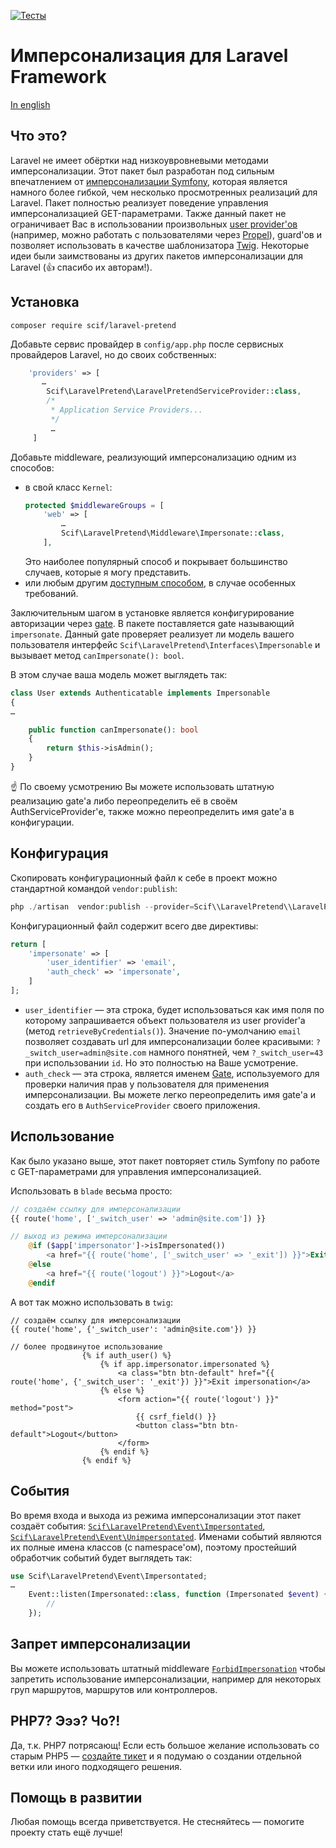 [![Тесты](https://travis-ci.org/SCIF/laravel-pretend.svg?branch=master)](https://travis-ci.org/SCIF/laravel-pretend)

# Имперсонализация для Laravel Framework

[In english](README.md)

## Что это?

Laravel не имеет обёртки над низкоувровневыми методами имперсонализации. Этот пакет был разработан под сильным впечатлением от [имперсонализации Symfony](http://symfony.com/doc/current/security/impersonating_user.html), которая является намного более гибкой, чем несколько просмотренных реализаций для Laravel. 
Пакет полностью реализует поведение управления имперсонализацией GET-параметрами. Также данный пакет не ограничивает Вас в использовании произвольных [user provider'ов](https://laravel.com/docs/master/authentication#adding-custom-user-providers) (например, можно работать с пользователями через [Propel](https://github.com/propelorm/PropelLaravel)), guard'ов и позволяет использовать в качестве шаблонизатора [Twig](https://github.com/rcrowe/TwigBridge). 
Некоторые идеи были заимствованы из других пакетов имперсонализации для Laravel (:+1: спасибо их авторам!).
 
## Установка
 
 ```
 composer require scif/laravel-pretend
 ```

 Добавьте сервис провайдер в `config/app.php` после сервисных провайдеров Laravel, но до своих собственных:
 
 ```php
     'providers' => [
        …
         Scif\LaravelPretend\LaravelPretendServiceProvider::class,
         /*
          * Application Service Providers...
          */
          …
      ]
 ```
 
 Добавьте middleware, реализующий имперсонализацию одним из способов:
  * в свой класс `Kernel`:
    ```php
    protected $middlewareGroups = [
        'web' => [
            …
            Scif\LaravelPretend\Middleware\Impersonate::class,
        ],
    ```
    Это наиболее популярный способ и покрывает большинство случаев, которые я могу представить.
  * или любым другим [доступным способом](https://laravel.com/docs/5.4/middleware#registering-middleware), в случае особенных требований.
  
Заключительным шагом в установке является конфигурирование авторизации через [gate](https://laravel.com/docs/5.3/authorization#gates).
 В пакете поставляется gate называющий `impersonate`. Данный gate проверяет реализует ли модель вашего пользователя интерфейс `Scif\LaravelPretend\Interfaces\Impersonable` и вызывает метод `canImpersonate(): bool`. 
 
 В этом случае ваша модель может выглядеть так:
```php
class User extends Authenticatable implements Impersonable
{
…

    public function canImpersonate(): bool
    {
        return $this->isAdmin();
    }
}
```
 
:point_up: По своему усмотрению Вы можете использовать штатную реализацию gate'а либо переопределить её в своём AuthServiceProvider'е,
также можно переопределить имя gate'а в конфигурации.

## Конфигурация

Скопировать конфигурационный файл к себе в проект можно стандартной командой `vendor:publish`:
 
 ```php
 php ./artisan  vendor:publish --provider=Scif\\LaravelPretend\\LaravelPretendServiceProvider --tag=config
 ```

Конфигурационный файл содержит всего две директивы:

```php
return [
    'impersonate' => [
        'user_identifier' => 'email',
        'auth_check' => 'impersonate',
    ]
];
```

* `user_identifier` — эта строка, будет использоваться как имя поля по которому запрашивается объект пользователя из user provider'а (метод `retrieveByCredentials()`).
 Значение по-умолчанию `email` позволяет создавать url для имперсонализации более красивыми: `?_switch_user=admin@site.com` намного понятней, чем `?_switch_user=43` при использовании `id`.
 Но это полностью на Ваше усмотрение.
* `auth_check` — эта строка, является именем [Gate](https://laravel.com/docs/5.4/authorization#gates), используемого для проверки наличия прав у пользователя для применения имперсонализации.
Вы можете легко переопределить имя gate'а и создать его в `AuthServiceProvider` своего приложения.

## Использование

Как было указано выше, этот пакет повторяет стиль Symfony по работе с GET-параметрами для управления имперсонализацией.

Использовать в `blade` весьма просто:

```php
// создаём ссылку для имперсонализации
{{ route('home', ['_switch_user' => 'admin@site.com']) }}

// выход из режима имперсонализации
    @if ($app['impersonator']->isImpersonated())
        <a href="{{ route('home', ['_switch_user' => '_exit']) }}">Exit impersonation</a>
    @else
        <a href="{{ route('logout') }}">Logout</a>
    @endif
```

А вот так можно использовать в `twig`:

```
// создаём ссылку для имперсонализации
{{ route('home', {'_switch_user': 'admin@site.com'}) }}

// более продвинутое использование
                {% if auth_user() %}
                    {% if app.impersonator.impersonated %}
                        <a class="btn btn-default" href="{{ route('home', {'_switch_user': '_exit'}) }}">Exit impersonation</a>
                    {% else %}
                        <form action="{{ route('logout') }}" method="post">
                            {{ csrf_field() }}
                            <button class="btn btn-default">Logout</button>
                        </form>
                    {% endif %}
                {% endif %}
```


## События

Во время входа и выхода из режима имперсонализации этот пакет создаёт события: [`Scif\LaravelPretend\Event\Impersontated`](src/Event/Impersonated.php), [`Scif\LaravelPretend\Event\Unimpersontated`](src/Event/Unimpersonated.php).
Именами событий являются их полные имена классов (с namespace'ом), поэтому простейший обработчик событий будет выглядеть так:

```php
use Scif\LaravelPretend\Event\Impersontated;
…
    Event::listen(Impersonated::class, function (Impersonated $event) {
        //
    });
```

## Запрет имперсонализации

Вы можете использовать штатный middleware [`ForbidImpersonation`](src/Middleware/ForbidImpersonation.php) чтобы запретить использование имперсонализации, например для некоторых груп маршрутов, маршрутов или контроллеров. 

## PHP7? Эээ? Чо?!

Да, т.к. PHP7 потрясающ! Если есть большое желание использовать со старым PHP5 — [создайте тикет](https://github.com/SCIF/laravel-pretend/issues) и я подумаю о создании отдельной ветки или иного подходящего решения.

## Помощь в развитии

Любая помощь всегда приветствуется. Не стесняйтесь — помогите проекту стать ещё лучше!
